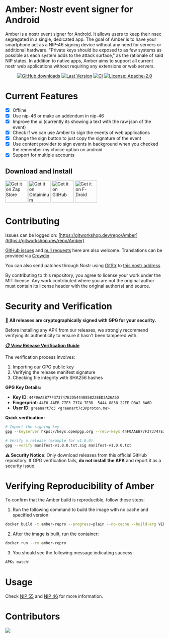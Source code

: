 # Amber: Nostr event signer for Android

Amber is a nostr event signer for Android. It allows users to keep their nsec segregated in a single, dedicated app. The goal of Amber is to have your smartphone act as a NIP-46 signing device without any need for servers or additional hardware. "Private keys should be exposed to as few systems as possible as each system adds to the attack surface," as the rationale of said NIP states. In addition to native apps, Amber aims to support all current nostr web applications without requiring any extensions or web servers.

<div align="center">

[![GitHub downloads](https://img.shields.io/github/downloads/greenart7c3/Amber/total?label=Downloads&labelColor=27303D&color=0D1117&logo=github&logoColor=FFFFFF&style=flat)](https://github.com/greenart7c3/Amber/releases)
[![Last Version](https://img.shields.io/github/release/greenart7c3/Amber.svg?maxAge=3600&label=Stable&labelColor=06599d&color=043b69)](https://github.com/greenart7c3/Amber)
[![CI](https://img.shields.io/github/actions/workflow/status/greenart7c3/Amber/build.yml?labelColor=27303D)](https://github.com/greenart7c3/Amber/actions/workflows/build.yml)
[![License: Apache-2.0](https://img.shields.io/github/license/greenart7c3/Amber?labelColor=27303D&color=0877d2)](/LICENSE)

</div>

# Current Features

- [x] Offline
- [x] Use nip-46 or make an addendum in nip-46
- [x] Improve the ui (currently its showing a text with the raw json of the event)
- [x] Check if we can use Amber to sign the events of web applications
- [x] Change the sign button to just copy the signature of the event
- [x] Use content provider to sign events in background when you checked the remember my choice option on android
- [x] Support for multiple accounts

## Download and Install

[<img src="./assets/zapstore.svg"
alt="Get it on Zap Store"
height="70">](https://github.com/zapstore/zapstore/releases)
[<img src="./assets/obtainium.png"
alt="Get it on Obtaininum"
height="70">](https://github.com/ImranR98/Obtainium)
[<img src="https://github.com/machiav3lli/oandbackupx/raw/034b226cea5c1b30eb4f6a6f313e4dadcbb0ece4/badge_github.png" alt="Get it on GitHub"
height="70">](https://github.com/greenart7c3/Amber/releases)
[<img src="https://fdroid.gitlab.io/artwork/badge/get-it-on.png"
alt="Get it on F-Droid"
height="70">](https://f-droid.org/packages/com.greenart7c3.nostrsigner/)

# Contributing

Issues can be logged on: [https://gitworkshop.dev/repo/Amber](https://gitworkshop.dev/repo/Amber)

[GitHub issues](https://github.com/greenart7c3/Amber/issues) and [pull requests](https://github.com/greenart7c3/Amber/pulls) here are also welcome. Translations can be provided via [Crowdin](https://crowdin.com/project/amber-nostr-signer)

You can also send patches through Nostr using [GitStr](https://github.com/fiatjaf/gitstr) to [this nostr address](https://patch34.pages.dev/naddr1qvzqqqrhnypzqateqake4lc2fn77lflzq30jfpk8uhvtccalc66989er8cdmljceqqz5zmtzv4eqsrpqjs)

By contributing to this repository, you agree to license your work under the MIT license. Any work contributed where you are not the original author must contain its license header with the original author(s) and source.

# Security and Verification

🔐 **All releases are cryptographically signed with GPG for your security.**

Before installing any APK from our releases, we strongly recommend verifying its authenticity to ensure it hasn't been tampered with.

**[📋 View Release Verification Guide](VERIFY_RELEASES.md)**

The verification process involves:
1. Importing our GPG public key
2. Verifying the release manifest signature
3. Checking file integrity with SHA256 hashes

**GPG Key Details:**
- **Key ID**: `44F0AAEB77F373747E3D5444885822EED3A26A6D`
- **Fingerprint**: `44F0 AAEB 77F3 7374 7E3D  5444 8858 22EE D3A2 6A6D`
- **User ID**: `greenart7c3 <greenart7c3@proton.me>`

**Quick verification:**
```bash
# Import the signing key
gpg --keyserver hkps://keys.openpgp.org --recv-keys 44F0AAEB77F373747E3D5444885822EED3A26A6D

# Verify a release (example for v1.0.0)
gpg --verify manifest-v1.0.0.txt.sig manifest-v1.0.0.txt
```

**⚠️ Security Notice**: Only download releases from this official GitHub repository. If GPG verification fails, **do not install the APK** and report it as a security issue.

# Verifying Reproducibility of Amber

To confirm that the Amber build is reproducible, follow these steps:

1. Run the following command to build the image with no cache and specified version:

``` bash
docker build -t amber-repro --progress=plain --no-cache --build-arg VERSION=v4.0.1 --build-arg APK_TYPE=free-arm64-v8a .
```

2. After the image is built, run the container:

``` bash
docker run --rm amber-repro
```

3. You should see the following message indicating success:

``` bash
APKs match!
```

# Usage

Check [NIP 55](https://github.com/nostr-protocol/nips/blob/master/55.md) and [NIP 46](https://github.com/nostr-protocol/nips/blob/master/46.md) for more information.

# Contributors

<a align="center" href="https://github.com/greenart7c3/amber/graphs/contributors">
  <img src="https://contrib.rocks/image?repo=greenart7c3/amber" />
</a>
